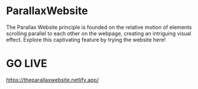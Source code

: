 # ParallaxWebsite
The Parallax Website principle is founded on the relative motion of elements scrolling parallel to each other on the webpage, creating an intriguing visual effect. Explore this captivating feature by trying the website here!
# GO LIVE
https://theparallaxwebsite.netlify.app/

